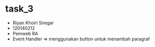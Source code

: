 # task_3
- Riyan Khoiri Siregar
- 120140212
- Pemweb RA
- Event Handler => menggunakan button untuk menambah paragraf
